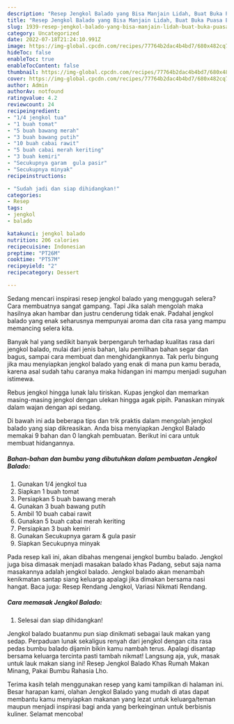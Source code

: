 ```yaml
---
description: "Resep Jengkol Balado yang Bisa Manjain Lidah, Buat Buka Puasa Enak"
title: "Resep Jengkol Balado yang Bisa Manjain Lidah, Buat Buka Puasa Enak"
slug: 1939-resep-jengkol-balado-yang-bisa-manjain-lidah-buat-buka-puasa-enak
category: Uncategorized
date: 2022-07-18T21:24:10.991Z
image: https://img-global.cpcdn.com/recipes/77764b2dac4b4bd7/680x482cq70/jengkol-balado-foto-resep-utama.jpg
hideToc: false
enableToc: true
enableTocContent: false
thumbnail: https://img-global.cpcdn.com/recipes/77764b2dac4b4bd7/680x482cq70/jengkol-balado-foto-resep-utama.jpg
cover: https://img-global.cpcdn.com/recipes/77764b2dac4b4bd7/680x482cq70/jengkol-balado-foto-resep-utama.jpg
author: Admin
authorAv: notfound
ratingvalue: 4.2
reviewcount: 24
recipeingredient:
- "1/4 jengkol tua"
- "1 buah tomat"
- "5 buah bawang merah"
- "3 buah bawang putih"
- "10 buah cabai rawit"
- "5 buah cabai merah keriting"
- "3 buah kemiri"
- "Secukupnya garam  gula pasir"
- "Secukupnya minyak"
recipeinstructions:

- "Sudah jadi dan siap dihidangkan!"
categories:
- Resep
tags:
- jengkol
- balado

katakunci: jengkol balado 
nutrition: 206 calories
recipecuisine: Indonesian
preptime: "PT26M"
cooktime: "PT57M"
recipeyield: "2"
recipecategory: Dessert

---
```



Sedang mencari inspirasi resep jengkol balado yang menggugah selera? Cara membuatnya sangat gampang. Tapi Jika salah mengolah maka hasilnya akan hambar dan justru cenderung tidak enak. Padahal jengkol balado yang enak seharusnya mempunyai aroma dan cita rasa yang mampu memancing selera kita.


Banyak hal yang sedikit banyak berpengaruh terhadap kualitas rasa dari jengkol balado, mulai dari jenis bahan, lalu pemilihan bahan segar dan bagus, sampai cara membuat dan menghidangkannya. Tak perlu bingung jika mau menyiapkan jengkol balado yang enak di mana pun kamu berada, karena asal sudah tahu caranya maka hidangan ini mampu menjadi suguhan istimewa.

Rebus jengkol hingga lunak lalu tiriskan. Kupas jengkol dan memarkan masing-masing jengkol dengan ulekan hingga agak pipih. Panaskan minyak dalam wajan dengan api sedang.


Di bawah ini ada beberapa tips dan trik praktis dalam mengolah jengkol balado yang siap dikreasikan. Anda bisa menyiapkan Jengkol Balado memakai 9 bahan dan 0 langkah pembuatan. Berikut ini cara untuk membuat hidangannya.

<!--inarticleads1-->

##### Bahan-bahan dan bumbu yang dibutuhkan dalam pembuatan Jengkol Balado:

1. Gunakan 1/4 jengkol tua
1. Siapkan 1 buah tomat
1. Persiapkan 5 buah bawang merah
1. Gunakan 3 buah bawang putih
1. Ambil 10 buah cabai rawit
1. Gunakan 5 buah cabai merah keriting
1. Persiapkan 3 buah kemiri
1. Gunakan Secukupnya garam &amp; gula pasir
1. Siapkan Secukupnya minyak


Pada resep kali ini, akan dibahas mengenai jengkol bumbu balado. Jengkol juga bisa dimasak menjadi masakan balado khas Padang, sebut saja nama masakannya adalah jengkol balado. Jengkol balado akan menambah kenikmatan santap siang keluarga apalagi jika dimakan bersama nasi hangat. Baca juga: Resep Rendang Jengkol, Variasi Nikmati Rendang. 

<!--inarticleads2-->

##### Cara memasak Jengkol Balado:


1. Selesai dan siap dihidangkan!

Jengkol balado buatanmu pun siap dinikmati sebagai lauk makan yang sedap. Perpaduan lunak sekaligus renyah dari jengkol dengan cita rasa pedas bumbu balado dijamin bikin kamu nambah terus. Apalagi disantap bersama keluarga tercinta pasti tambah nikmat! Langsung aja, yuk, masak untuk lauk makan siang ini! Resep Jengkol Balado Khas Rumah Makan Minang, Pakai Bumbu Rahasia Lho. 

Terima kasih telah menggunakan resep yang kami tampilkan di halaman ini. Besar harapan kami, olahan Jengkol Balado yang mudah di atas dapat membantu kamu menyiapkan makanan yang lezat untuk keluarga/teman maupun menjadi inspirasi bagi anda yang berkeinginan untuk berbisnis kuliner. Selamat mencoba!
